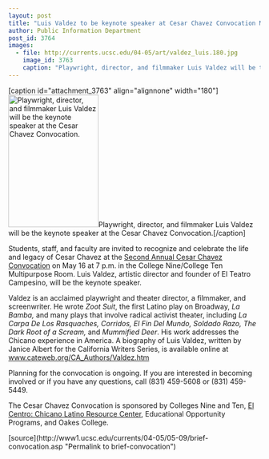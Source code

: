 ```yaml
---
layout: post
title: "Luis Valdez to be keynote speaker at Cesar Chavez Convocation May 16"
author: Public Information Department
post_id: 3764
images:
  - file: http://currents.ucsc.edu/04-05/art/valdez_luis.180.jpg
    image_id: 3763
    caption: "Playwright, director, and filmmaker Luis Valdez will be the keynote speaker at the Cesar Chavez Convocation."
---
```


[caption id="attachment_3763" align="alignnone" width="180"]<a href="http://localhost/mysite/wp-content/uploads/2005/05/valdez_luis.180.jpg"><img class="size-full wp-image-3763" src="http://localhost/mysite/wp-content/uploads/2005/05/valdez_luis.180.jpg" alt="Playwright, director, and filmmaker Luis Valdez will be the keynote speaker at the Cesar Chavez Convocation." width="180" height="265" /></a>Playwright, director, and filmmaker Luis Valdez will be the keynote speaker at the Cesar Chavez Convocation.[/caption]
<a name="content" id="content"></a>
<p>
  Students, staff, and faculty are invited to recognize and celebrate the life and legacy of Cesar Chavez at the <a href="http://www2.ucsc.edu/raza/chavez.shtml">Second Annual Cesar Chavez Convocation</a> on May 16 at 7 p.m. in the College Nine/College Ten Multipurpose Room. Luis Valdez, artistic director and founder of El Teatro Campesino, will be the keynote speaker.
</p>
<p>
  Valdez is an acclaimed playwright and theater director, a filmmaker, and screenwriter. He wrote <i>Zoot Suit</i>, the first Latino play on Broadway, <i>La Bamba,</i> and many plays that involve radical activist theater, including <i>La Carpa De Los Rasquaches, Corridos, El Fin Del Mundo, Soldado Razo, The Dark Root of a Scream,</i> and <i>Mummified Deer</i>. His work addresses the Chicano experience in America. A biography of Luis Valdez, written by Janice Albert for the California Writers Series, is available online at <a href="http://www.cateweb.org/CA_Authors/Valdez.htm">www.cateweb.org/CA_Authors/Valdez.htm</a>
</p>
<p>
  Planning for the convocation is ongoing. If you are interested in becoming involved or if you have any questions, call (831) 459-5608 or (831) 459-5449.
</p>
<p>
  The Cesar Chavez Convocation is sponsored by Colleges Nine and Ten, <a href="http://www2.ucsc.edu/raza/">El Centro: Chicano Latino Resource Center</a>, Educational Opportunity Programs, and Oakes College.
</p>
<form>
  <input name="t1" size="-1" type="hidden">
</form>



</p>
[source](http://www1.ucsc.edu/currents/04-05/05-09/brief-convocation.asp "Permalink to brief-convocation")
